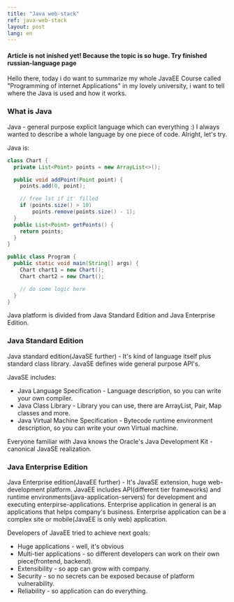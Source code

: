 ```yaml
---
title: "Java web-stack"
ref: java-web-stack
layout: post
lang: en
---
```


#### Article is not inished yet! Because the topic is so huge. Try finished russian-language page


Hello there, today i do want to summarize my whole JavaEE Course called "Programming of internet Applications"
in my lovely university, i want to tell where the Java is used and how it works.

### What is Java
Java - general purpose explicit language which can everything :)
I always wanted to describe a whole language by one piece of code. Alright, let's try.

Java is:

```Java
class Chart {
  private List<Point> points = new ArrayList<>();

  public void addPoint(Point point) {
    points.add(0, point);

    // free lst if it' filled
    if (points.size() > 10)
        points.remove(points.size() - 1);
  }
  public List<Point> getPoints() {
    return points;
  }
}

public class Program {
  public static void main(String[] args) {
    Chart chart1 = new Chart();
    Chart chart2 = new Chart();

    // do some logic here
  }
}
```

Java platform is divided from Java Standard Edition and Java Enterprise Edition.

### Java Standard Edition
Java standard edition(JavaSE further) - It's kind of language itself plus standard class library.
JavaSE defines wide general purpose API's.  

JavaSE includes:

* Java Language Specification - Language description, so you can write your own compiler.
* Java Class Library - Library you can use, there are ArrayList, Pair, Map classes and more.
* Java Virtual Machine Specification - Bytecode runtime environment description, so you can write your own Virtual machine.

Everyone familiar with Java knows the Oracle's Java Development Kit - canonical JavaSE realization.

### Java Enterprise Edition
Java Enterprise edition(JavaEE further) - It's JavaSE extension, huge web-development platform.
JavaEE includes API(different tier frameworks) and runtime environments(java-application-servers) for development and executing enterpirse-applications.
Enterprise application in general is an applications that helps company's business. Enterprise application can be a
complex site or mobile(JavaEE is only web) application.

Developers of JavaEE tried to achieve next goals:

* Huge applications - well, it's obvious
* Multi-tier applications - so different developers can work on their own piece(frontend, backend).
* Extensibility - so app can grow with company.
* Security - so no secrets can be exposed because of platform vulnerability.
* Reliability - so application can do everything.
